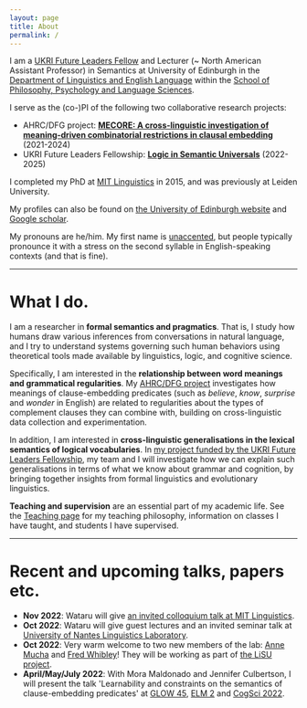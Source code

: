 ```yaml
---
layout: page
title: About
permalink: /
---
```




I am a [UKRI Future Leaders Fellow](https://www.ukri.org/our-work/developing-people-and-skills/future-leaders-fellowships/) and Lecturer (~ North American Assistant Professor) in Semantics at University of Edinburgh in the [Department of Linguistics and English Language](https://www.ed.ac.uk/ppls/linguistics-and-english-language) within the [School of Philosophy, Psychology and Language Sciences](https://www.ed.ac.uk/ppls). 

I serve as the (co-)PI of the following two collaborative research projects: 
- AHRC/DFG project: **[MECORE: A cross-linguistic investigation of meaning-driven combinatorial restrictions in clausal embedding](https://wuegaki.ppls.ed.ac.uk/mecore/)** (2021-2024)
- UKRI Future Leaders Fellowship: **[Logic in Semantic Universals](http://www.wataruuegaki.com/flf/)** (2022-2025)
<!-- - NWO international collaboration project **ModUni: Searching for semantic universals in the modal and attitudinal domains** (2018-2021) -->

I completed my PhD at [MIT Linguistics](http://web.mit.edu/linguistics/) in 2015, and was previously at Leiden University. 

My profiles can also be found on [the University of Edinburgh website](https://www.ed.ac.uk/profile/wataru-uegaki) and [Google scholar](https://scholar.google.co.jp/citations?user=PHs9XX8AAAAJ). 

My pronouns are he/him. My first name is [unaccented](https://direct.mit.edu/ling/article-abstract/47/3/471/632/Unaccentedness-in-Japanese), but people typically pronounce it with a stress on the second syllable in English-speaking contexts (and that is fine). 

<!-- I also have the following external appointments in academic journals and conferences:
- an editorial board member of *[Semantics & Pragmatics](http://semprag.org/)*
- a review board member of *[Snippets](http://www.ledonline.it/snippets/)*
- a steering committee member of [Logic and Engineering in Natural Language Semantics (LENLS)](http://www.is.ocha.ac.jp/~bekki/lenls/). -->

---

# What I do.

I am a researcher in **formal semantics and pragmatics**. That is, I study how humans draw various inferences from conversations in natural language, and I try to understand systems governing such human behaviors using theoretical tools made available by linguistics, logic, and cognitive science.

Specifically, I am interested in the **relationship between word meanings and grammatical regularities**. My [AHRC/DFG project](https://wuegaki.ppls.ed.ac.uk/mecore/) investigates how meanings of clause-embedding predicates (such as *believe*, *know*, *surprise* and *wonder* in English) are related to regularities about the types of complement clauses they can combine with, building on cross-linguistic data collection and experimentation. 

<!-- Following my  -->
<!-- My PhD dissertation *[Interpreting questions under attitudes](http://hdl.handle.net/1721.1/99318)* addresses a family of puzzles concerning how the meanings of the so-called propositional attitude verbs (such as *believe*, *know*, *surprise* and *wonder*) are related to the types of complement clauses they can combine with (for example, whether the verb can combine with a question or not).  -->

In addition, I am interested in **cross-linguistic generalisations in the lexical semantics of logical vocabularies**. In [my project funded by the UKRI Future Leaders Fellowship](wuegaki.github.io/flf), my team and I will investigate how we can explain such generalisations in terms of what we know about grammar and cognition, by bringing together insights from formal linguistics and evolutionary linguistics. 

<!-- More recently, I am interested in the distinction between **'logical' words** (such as *every* and *or*) and **'non-logical' words** (such as *walk* and *bird*). Is there a fundamental distinction between how these two kinds of word meanings are represented in our mind? I try to address this question by investigating the manifestation of this distinction in **syntax-semantics interface** (i.e., the relationship between meaning and grammar) and [**cross-linguistic universals in word meanings**](wuegaki.github.io/modal-universals/) (i.e., what kind of common properties hold for word meanings across languages).  -->

<!-- I also specialise in **Japanese linguistics**. I investigate various aspects of the grammatical structure of the languages/dialects in Japan, with an aim to uncover the nature of the similarity and differences that the Japanese languages have with other languages in the world. -->

**Teaching and supervision** are an essential part of my academic life. See the [Teaching page](wuegaki.github.io/teaching) for my teaching philosophy, information on classes I have taught, and students I have supervised.

---

# Recent and upcoming talks, papers etc.

- **Nov 2022**: Wataru will give [an invited colloquium talk at MIT Linguistics](https://linguistics.mit.edu/colloquia/). 
- **Oct 2022**: Wataru will give guest lectures and an invited seminar talk at [University of Nantes Linguistics Laboratory](https://lling.univ-nantes.fr/).
- **Oct 2022**: Very warm welcome to two new members of the lab: [Anne Mucha](https://scholar.google.com/citations?user=R4g8pBAAAAAJ&hl=en&oi=ao) and [Fred Whibley](https://uk.linkedin.com/in/fred-whibley-ab0310192)! They will be working as part of [the LiSU project](http://www.wataruuegaki.com/flf/).  
- **April/May/July 2022**: With Mora Maldonado and Jennifer Culbertson, I will present the talk 'Learnability and constraints on the semantics of clause-embedding predicates' at [GLOW 45](https://glowlinguistics.org/45/), [ELM 2](https://www.elm-conference.net/elm-2/) and [CogSci 2022](https://cognitivesciencesociety.org/cogsci-2022/).

<!-- - **May 2022**: Invited workshop talk at [the CoSaQ closing workshop](https://www.jakubszymanik.com/CoSaQ/events/closing-workshop/) @ Amsterdam. 
- **May 2022**: Invited colloquium talk at Ruhr-University Bochum. 
- **April 2022**: The [MECORE](https://wuegaki.ppls.ed.ac.uk/mecore/) group will present the talk 'Cross-linguistic patterns in the selectional restrictions of preferential predicates' at [GLOW 45](https://glowlinguistics.org/45/). 
- **March 2022**: Invited talk at [TaLK 2022](https://sites.google.com/view/talk2022/home) @ Keio. 
- **February 2022**: I have started as an editorial board member of [Natural Language Semantics](https://www.springer.com/journal/11050). 
- **February 2022**: Invited seminar talk at Tel Aviv University. 
- **January 2022**: My project as a [**UKRI Future Leaders Fellow**](https://www.ukri.org/our-work/developing-people-and-skills/future-leaders-fellowships/) 'Logic in Semantic Universals' starts. I am extremely excited and honoured to receive the fellowship.  -->
<!-- - **December 2021**: Paper ['The informativeness/complexity trade-off in the domain of Boolean connectives'](https://doi.org/10.1162/ling_a_00461) is accepted by _Linguistic Inquiry_. -->


<!-- ---

# Specific research interests

- Semantics and Pragmatics
  - Semantics and pragmatics of interrogatives and their responses
  - Semantics and pragmatics of sentence-final particles
  - Constraints on lexical denotations
- Syntax-Semantics Interface
  - Semantics of attitude predicates and their selectional properties
  - wh-indeterminates
  - disjunctive constructions
- Morpho-phonology of Japanese dialects -->
